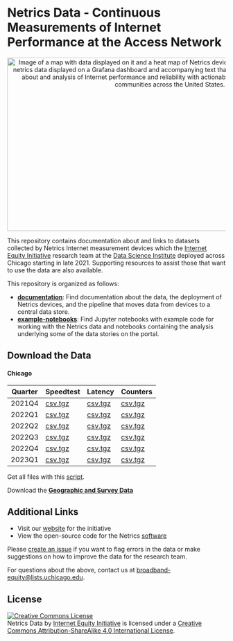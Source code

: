 # Netrics Data - Continuous Measurements of Internet Performance at the Access Network

<p align='center'><img src='assets/images/netrics-data-hero.jpg' width='750' height='400' alt='Image of a map with data displayed on it and a heat map of Netrics device deployments with some charts of netrics data displayed on a Grafana dashboard and accompanying text that says Internet Equity Initiative data about and analysis of Internet performance and reliability with actionable insights to address inequity in communities across the United States.' vertical-align='middle'></p>

This repository contains documentation about and links to datasets collected by Netrics Internet measurement devices which the [Internet Equity Initiative](https://internetequity.uchicago.edu/) research team at the [Data Science Institute](http://datascience.uchicago.edu/) deployed across Chicago starting in late 2021. Supporting resources to assist those that want to use the data are also available.

This repository is organized as follows:
- **[documentation](https://github.com/internet-equity/netrics-data/blob/main/documentation)**: Find documentation about the data, the deployment of Netrics devices, and the pipeline that moves data from devices to a central data store.
- **[example-notebooks](https://github.com/internet-equity/netrics-data/blob/main/example-notebooks)**: Find Jupyter notebooks with example code for working with the Netrics data and notebooks containing the analysis underlying some of the data stories on the portal.

## Download the Data

#### Chicago

| Quarter | Speedtest | Latency | Counters |
| ---     | ---       | ---     | ---      |
| 2021Q4  | [csv.tgz](https://abbott.cs.uchicago.edu:8081/chicago/netrics_speedtest_2021Q4.tgz) | [csv.tgz](https://abbott.cs.uchicago.edu:8081/chicago/netrics_latency_2021Q4.tgz) | [csv.tgz](https://abbott.cs.uchicago.edu:8081/chicago/netrics_counter_2021Q4.tgz) |
| 2022Q1  | [csv.tgz](https://abbott.cs.uchicago.edu:8081/chicago/netrics_speedtest_2022Q1.tgz) | [csv.tgz](https://abbott.cs.uchicago.edu:8081/chicago/netrics_latency_2022Q1.tgz) | [csv.tgz](https://abbott.cs.uchicago.edu:8081/chicago/netrics_counter_2022Q1.tgz) |
| 2022Q2  | [csv.tgz](https://abbott.cs.uchicago.edu:8081/chicago/netrics_speedtest_2022Q2.tgz) | [csv.tgz](https://abbott.cs.uchicago.edu:8081/chicago/netrics_latency_2022Q2.tgz) | [csv.tgz](https://abbott.cs.uchicago.edu:8081/chicago/netrics_counter_2022Q2.tgz) |
| 2022Q3  | [csv.tgz](https://abbott.cs.uchicago.edu:8081/chicago/netrics_speedtest_2022Q3.tgz) | [csv.tgz](https://abbott.cs.uchicago.edu:8081/chicago/netrics_latency_2022Q3.tgz) | [csv.tgz](https://abbott.cs.uchicago.edu:8081/chicago/netrics_counter_2022Q3.tgz) |
| 2022Q4  | [csv.tgz](https://abbott.cs.uchicago.edu:8081/chicago/netrics_speedtest_2022Q4.tgz) | [csv.tgz](https://abbott.cs.uchicago.edu:8081/chicago/netrics_latency_2022Q4.tgz) | [csv.tgz](https://abbott.cs.uchicago.edu:8081/chicago/netrics_counter_2022Q4.tgz) | 
| 2023Q1  | [csv.tgz](https://abbott.cs.uchicago.edu:8081/chicago/netrics_speedtest_2023Q1.tgz) | [csv.tgz](https://abbott.cs.uchicago.edu:8081/chicago/netrics_latency_2023Q1.tgz) | [csv.tgz](https://abbott.cs.uchicago.edu:8081/chicago/netrics_counter_2023Q1.tgz) |

Get all files with this [script](https://abbott.cs.uchicago.edu:8081/chicago/wgetall.sh).

Download the **[Geographic and Survey Data](https://uchicago.box.com/s/uqfh8u78zz5kab2lpggy4ko2cestmnhn)**

## Additional Links

- Visit our [website](https://internetequity.uchicago.edu/) for the initiative
- View the open-source code for the Netrics [software](https://github.com/chicago-cdac/nm-exp-active-netrics)

Please [create an issue](https://github.com/chicago-cdac/netrics-data/issues) if you want to flag errors in the data or make suggestions on how to improve the data for the research team.

For questions about the above, contact us at [broadband-equity@lists.uchicago.edu](mailto:broadband-equity@lists.uchicago.edu).

## License

<a rel="license" href="http://creativecommons.org/licenses/by-sa/4.0/"><img alt="Creative Commons License" style="border-width:0" src="https://i.creativecommons.org/l/by-sa/4.0/88x31.png" /></a><br /><span xmlns:dct="http://purl.org/dc/terms/" property="dct:title">Netrics Data</span> by <a xmlns:cc="http://creativecommons.org/ns#" href="https://internetequity.uchicago.edu/" property="cc:attributionName" rel="cc:attributionURL">Internet Equity Initiative</a> is licensed under a <a rel="license" href="http://creativecommons.org/licenses/by-sa/4.0/">Creative Commons Attribution-ShareAlike 4.0 International License</a>.
